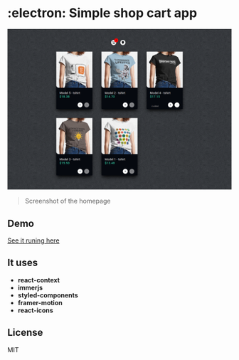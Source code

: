 # :electron: Simple shop cart app

<div align="center">
<img  src="/docs/home.png" />
</div>

> Screenshot of the homepage

## Demo

[See it runing here](http://souzaramon.github.io/reactjs-shopcart)

## It uses

- **react-context**
- **immerjs**
- **styled-components**
- **framer-motion**
- **react-icons**

## License

MIT
